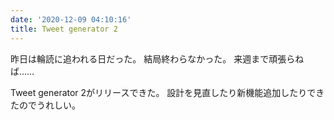 ```yaml
---
date: '2020-12-09 04:10:16'
title: Tweet generator 2
---
```


昨日は輪読に追われる日だった。
結局終わらなかった。
来週まで頑張らねば……

Tweet generator 2がリリースできた。
設計を見直したり新機能追加したりできたのでうれしい。